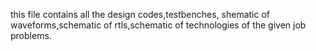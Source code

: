 this file contains all the design codes,testbenches, shematic of waveforms,schematic of rtls,schematic of technologies of the given job problems.
